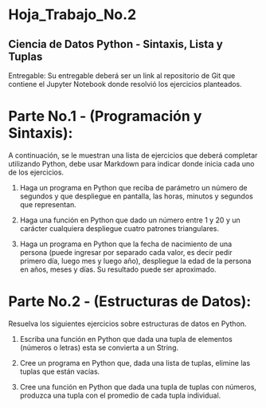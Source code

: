 # Hoja_Trabajo_No.2
## Ciencia de Datos Python - Sintaxis, Lista y Tuplas

Entregable: Su entregable deberá ser un link al repositorio de Git que contiene el Jupyter Notebook donde resolvió los ejercicios planteados.

# Parte No.1 - (Programación y Sintaxis):
A continuación, se le muestran una lista de ejercicios que deberá completar utilizando Python, debe usar Markdown para indicar donde inicia cada uno de los ejercicios.

1. Haga un programa en Python que reciba de parámetro un número de segundos y que despliegue en pantalla, las horas, minutos y segundos que representan.

2. Haga una función en Python que dado un número entre 1 y 20 y un carácter cualquiera despliegue cuatro patrones triangulares.

3. Haga un programa en Python que la fecha de nacimiento de una persona (puede ingresar por separado cada valor, es decir pedir primero día, luego mes y luego año), despliegue la edad de la persona en años, meses y días. Su resultado puede ser aproximado.

# Parte No.2 - (Estructuras de Datos):
Resuelva los siguientes ejercicios sobre estructuras de datos en Python.

1. Escriba una función en Python que dada una tupla de elementos (números o letras) esta se convierta a un String.

2. Cree un programa en Python que, dada una lista de tuplas, elimine las tuplas que están vacías.

3. Cree una función en Python que dada una tupla de tuplas con números, produzca una tupla con el promedio de cada tupla individual.
